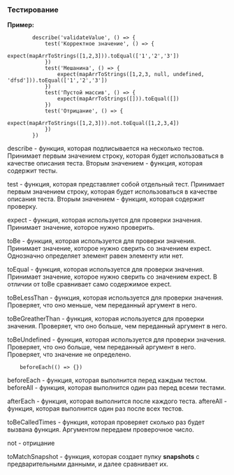 ### Тестирование 

<b>Пример:</b>

			describe('validateValue', () => { 
				test('Корректное значение', () => {
					expect(mapArrToStrings([1,2,3])).toEqual(['1','2','3'])
				})
				test('Мешанина', () => {
					expect(mapArrToStrings([1,2,3, null, undefined, 'dfsd'])).toEqual(['1','2','3'])
				})
				test('Пустой массив', () => {
					expect(mapArrToStrings([])).toEqual([])
				})
				test('Отрицание', () => {
					expect(mapArrToStrings([1,2,3])).not.toEqual([1,2,3,4])
				})
			})

describe - функция, которая подписывается на несколько тестов. Принимает первым значением строку, которая будет использоваться в качестве описания теста. Вторым значением - функция, которая содержит тесты.

test - функция, которая представляет собой отдельный тест. Принимает первым значением строку, которая будет использоваться в качестве описания теста. Вторым значением - функция, которая содержит проверку. 

expect - функция, которая используется для проверки значения. Принимает значение, которое нужно проверить. 

toBe - функция, которая используется для проверки значения. Принимает значение, которое нужно сверить со значением expect. Однозначно определяет элемент равен элементу или нет. 

toEqual - функция, которая используется для проверки значения. Принимает значение, которое нужно сверить со значением expect. В отличии от toBe сравнивает само содержимое expect.

toBeLessThan - функция, которая используется для проверки значения. Проверяет, что оно меньше, чем переданный аргумент в него. 

toBeGreatherThan - функция, которая используется для проверки значения. Проверяет, что оно больше, чем переданный аргумент в него. 

toBeUndefined - функция, которая используется для проверки значения. Проверяет, что оно больше, чем переданный аргумент в него. Проверяет, что значение не определено.

		beforeEach(() => {})

beforeEach - функция, которая выполнится перед каждым тестом.
beforeAll - функция, которая выполнится один раз перед всеми тестами.

afterEach - функция, которая выполнится после каждого теста.
aftereAll - функция, которая выполнится один раз после всех тестов.

toBeCalledTimes - функция, которая проверяет сколько раз будет вызвана функция. Аргументом передаем проверочное число.

not - отрицание

toMatchSnapshot - функция, которая создает пупку __snapshots__ с предварительными данными, и далее сравнивает их.